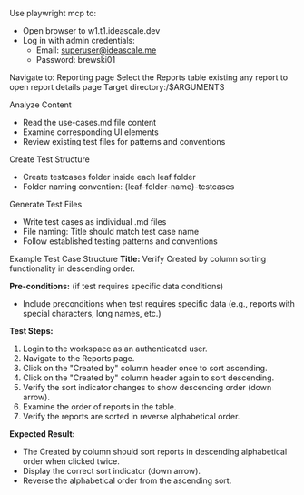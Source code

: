 Use playwright mcp to:
- Open browser to w1.t1.ideascale.dev
- Log in with admin credentials:
    - Email: superuser@ideascale.me
    - Password: brewski01

Navigate to: Reporting page
Select the Reports table existing any report to open report details page
Target directory:/$ARGUMENTS

Analyze Content
- Read the use-cases.md file content
- Examine corresponding UI elements
- Review existing test files for patterns and conventions

Create Test Structure
- Create testcases folder inside each leaf folder
- Folder naming convention: {leaf-folder-name}-testcases

Generate Test Files
- Write test cases as individual .md files
- File naming: Title should match test case name
- Follow established testing patterns and conventions

Example Test Case Structure
**Title:** Verify Created by column sorting functionality in descending order.

**Pre-conditions:** (if test requires specific data conditions)
* Include preconditions when test requires specific data (e.g., reports with special characters, long names, etc.)

**Test Steps:**
1. Login to the workspace as an authenticated user.
2. Navigate to the Reports page.
3. Click on the "Created by" column header once to sort ascending.
4. Click on the "Created by" column header again to sort descending.
5. Verify the sort indicator changes to show descending order (down arrow).
6. Examine the order of reports in the table.
7. Verify the reports are sorted in reverse alphabetical order.

**Expected Result:**
* The Created by column should sort reports in descending alphabetical order when clicked twice.
* Display the correct sort indicator (down arrow).
* Reverse the alphabetical order from the ascending sort.

